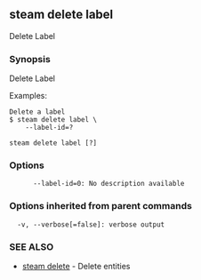 ## steam delete label

Delete Label

### Synopsis


Delete Label

Examples:

    Delete a label
    $ steam delete label \
        --label-id=?

```
steam delete label [?]
```

### Options

```
      --label-id=0: No description available
```

### Options inherited from parent commands

```
  -v, --verbose[=false]: verbose output
```

### SEE ALSO
* [steam delete](steam_delete.md)	 - Delete entities

